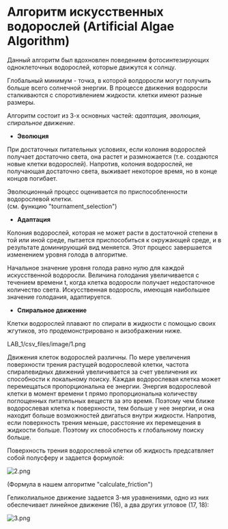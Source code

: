 # Алгоритм искусственных водорослей (Artificial Algae Algorithm)

Данный алгоритм был вдохновлен поведением фотосинтезирующих одноклеточных водорослей, которые движутся к солнцу. 

Глобальный минимум - точка, в которой волдоросли могут получить больше всего солнечной энергии.
В процессе движения водоросли сталкиваются с споротивлением жидкости. клетки имеют разные размеры. 

Алгоритм состоит из 3-х основных частей: *адаптация*, *эволюция*, *спиральное движение*. 

- **Эволюция**

При достаточных питательных условиях, если колония водорослей получает достаточно света, она растет и размножается (т.е. создаются новые клетки водорослей). Напротив, колония водорослей, не получающая достаточно света, выживает некоторое время, но в конце концов погибает. 

Эволюционный процесс оценивается по приспособленности водорослевой клетки.  
(см. функцию "tournament_selection")

- **Адаптация**

Колония водорослей, которая не может расти в достаточной степени в той или иной среде, пытается приспособиться к окружающей среде, и в результате доминирующий вид меняется. Этот процесс завершается изменением уровня голода в алгоритме. 

Начальное значение уровня голода равно нулю для каждой искусственной водоросли. Величина голодания увеличивается с течением времени t, когда клетка водоросли получает недостаточное количество света. Искусственная водоросль, имеющая наибольшее значение голодания, адаптируется.

- **Спиральное движение**

Клетки водорослей плавают по спирали в жидкости с помощью своих жгутиков, это продемонстрировано н аизображении ниже.

LAB_1/csv_files/image/1.png

Движения клеток водорослей различны. По мере увеличения поверхности трения растущей водорослевой клетки, частота спиралевидных движений увеличивается за счет увеличения их способности к локальному поиску. Каждая водорослевая клетка может перемещаться пропорциональна ее энергии. Энергия водорослевой клетки в момент времени t прямо пропорциональна количеству поглощенных питательных веществ за это время. Поэтому чем ближе водорослевая клетка к поверхности, тем больше у нее энергии, и она находит больше возможностей двигаться внутри жидкости. Напротив, если поверхность трения меньше, расстояние их перемещения в жидкости больше. Поэтому их способность к глобальному поиску больше. 

Поверхность трения водорослевой клетки об жидкость предсатвляет собой полусферу и задается формулой: 

![2.png](attachment:2.png)

(Формула в нашем алгоритме "calculate_friction")

Геликолиальное движение задается 3-мя уравнениями, одно из них обеспечивает линейное движение (16), а два других угловое (17, 18): 

![3.png](attachment:3.png)
